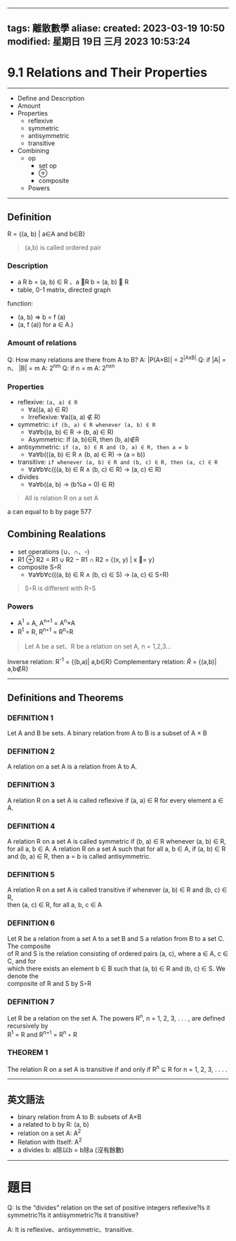 
---
tags: 離散數學
aliase: 
created: 2023-03-19 10:50
modified: 星期日 19日 三月 2023 10:53:24
---

# 9.1 Relations and Their Properties
***
- Define and Description
- Amount
- Properties
	- reflexive
	- symmetric
	- antisymmetric
	- transitive
- Combining
	- op
		- set op
		- ⊕
		- composite
	- Powers


---
## Definition
R = {(a, b) | a∈A and b∈B}
>(a,b) is called ordered pair

### Description
- a R b = (a, b) ∈ R 、a ~~R~~ b = (a, b) ∉ R
- table, 0-1 matrix, directed graph

function:
- (a, b) => b = f (a)
- (a, f (a)) for a ∈ A.)

### Amount of relations
Q: How many relations are there from A to B?
	A: |P(A$\times$B)| = 2<sup>|AxB|</sup> 
Q: if |A| = n、 |B| = m
	A: 2<sup>nm</sup>
Q: if n = m
	A: 2<sup>nxn</sup>

### Properties
- reflexive: `(a, a) ∈ R`
	- ∀a((a, a) ∈ R)
	- Irreflexive: ∀a((a, a) ∉ R)
- symmetric: `if (b, a) ∈ R whenever (a, b) ∈ R`
	- ∀a∀b((a, b) ∈ R → (b, a) ∈ R)
	- Asymmetric: If (a, b)∈R, then (b, a)∉R
- antisymmetric: `if (a, b) ∈ R and (b, a) ∈ R, then a = b`
	- ∀a∀b(((a, b) ∈ R ∧ (b, a) ∈ R) → (a = b))
- transitive: `if whenever (a, b) ∈ R and (b, c) ∈ R, then (a, c) ∈ R`
	- ∀a∀b∀c(((a, b) ∈ R ∧ (b, c) ∈ R) → (a, c) ∈ R)
- divides
	- ∀a∀b((a, b) → (b%a = 0) ∈ R)
>All is relation R on a set A

a can equal to b by page 577
## Combining Realations
- set operations (∪、∩、-)
- R1 ⊕ R2 = R1 ∪ R2 − R1 ∩ R2 = {(x, y) | x = y}
- composite S◦R
	- ∀a∀b∀c(((a, b) ∈ R ∧ (b, c) ∈ S) → (a, c) ∈ S◦R)
> S◦R is different with R◦S

### Powers
- A<sup>1</sup> = A, A<sup>n+1</sup> = A<sup>n</sup>$\times$A
- R<sup>1</sup> = R, R<sup>n+1</sup> = R<sup>n</sup>◦R
>Let A be a set、R be a relation on set A, n = 1,2,3...

Inverse relation: R<sup>-1</sup> = {(b,a)| a,b∈R}
Complementary relation: $\bar R$ = {(a,b)| a,b∉R}



---
## Definitions and Theorems
### DEFINITION 1 
Let A and B be sets. A binary relation from A to B is a subset of A × B
### DEFINITION 2
A relation on a set A is a relation from A to A.
### DEFINITION 3
A relation R on a set A is called reflexive if (a, a) ∈ R for every element a ∈ A.
### DEFINITION 4
A relation R on a set A is called symmetric if (b, a) ∈ R whenever (a, b) ∈ R, for all a, b ∈ A.  A relation R on a set A such that for all a, b ∈ A, if (a, b) ∈ R and (b, a) ∈ R, then a = b  is called antisymmetric.
### DEFINITION 5
A relation R on a set A is called transitive if whenever (a, b) ∈ R and (b, c) ∈ R,  
then (a, c) ∈ R, for all a, b, c ∈ A
### DEFINITION 6
Let R be a relation from a set A to a set B and S a relation from B to a set C. The composite  
of R and S is the relation consisting of ordered pairs (a, c), where a ∈ A, c ∈ C, and for  
which there exists an element b ∈ B such that (a, b) ∈ R and (b, c) ∈ S. We denote the  
composite of R and S by S◦R
### DEFINITION 7
Let R be a relation on the set A. The powers R<sup>n</sup>, n = 1, 2, 3, . . . , are defined recursively by  
R<sup>1</sup> = R and R<sup>n+1</sup> = R<sup>n</sup> ◦ R
### THEOREM 1 
The relation R on a set A is transitive if and only if R<sup>n</sup> ⊆ R for n = 1, 2, 3, . . . .

---
## 英文語法
- binary relation from A to B: subsets of A$\times$B
- a related to b by R: (a, b)
- relation on a set A: A<sup>2</sup>
- Relation with Itself: A<sup>2</sup>
- a divides b: a除以b = b除a (沒有餘數)
 

---

# 題目
Q: Is the “divides” relation on the set of positive integers reflexive?Is it symmetric?Is it antisymmetric?Is it transitive?

A: It is reflexive、antisymmetric、transitive.
